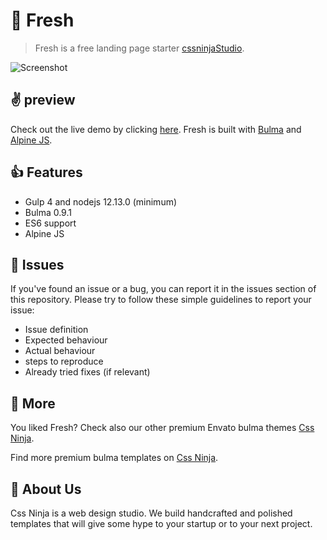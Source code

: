# 👋 Fresh
> Fresh is a free landing page starter [cssninjaStudio](https://cssninja.io).

![Screenshot](https://media.cssninja.io/products/fresh/product.png "Fresh")

## ✌️ preview

Check out the live demo by clicking [here](https://cssninjastudio.github.io/fresh/). 
Fresh is built with [Bulma](https://bulma.io) and [Alpine JS](https://github.com/alpinejs/alpine).

## 👍 Features

* Gulp 4 and nodejs 12.13.0 (minimum)
* Bulma 0.9.1
* ES6 support
* Alpine JS

## 🍔 Issues

If you've found an issue or a bug, you can report it in the issues section of this repository. Please try to follow these simple guidelines to report your issue:

* Issue definition
* Expected behaviour
* Actual behaviour
* steps to reproduce
* Already tried fixes (if relevant)

## 🎉 More

You liked Fresh? Check also our other premium Envato bulma themes [Css Ninja](https://cssninja.io/themes).

Find more premium bulma templates on [Css Ninja](https://cssninja.io/category/all).

## 🚀 About Us

Css Ninja is a web design studio. We build handcrafted and polished templates that will give some hype to your startup or to your next project.
